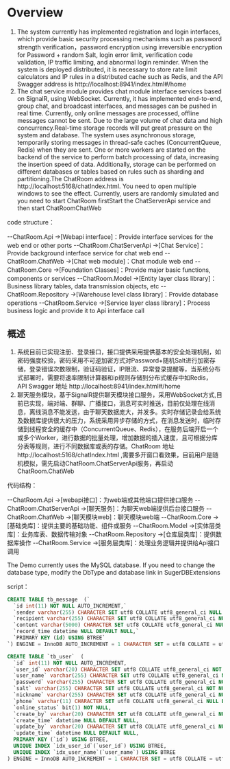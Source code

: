 # **Overview**

1. The system currently has implemented registration and login interfaces, which provide basic security processing mechanisms such as password strength verification，password encryption using irreversible encryption for Password + random Salt, login error limit, verification code validation, IP traffic limiting, and abnormal login reminder. When the system is deployed distributed, it is necessary to store rate limit calculators and IP rules in a distributed cache such as Redis, and the API Swagger address is http://localhost:8941/index.html#/home
2. The chat service module provides chat module interface services based on SignalR, using WebSocket. Currently, it has implemented end-to-end, group chat, and broadcast interfaces, and messages can be pushed in real time. Currently, only online messages are processed, offline messages cannot be sent. Due to the large volume of chat data and high concurrency.Real-time storage records will put great pressure on the system and database. The system uses asynchronous storage, temporarily storing messages in thread-safe caches (ConcurrentQueue, Redis) when they are sent. One or more workers are started on the backend of the service to perform batch processing of data, increasing the insertion speed of data. Additionally, storage can be performed on different databases or tables based on rules such as sharding and partitioning.The ChatRoom address is http://localhost:5168/chatIndex.html. You need to open multiple windows to see the effect. Currently, users are randomly simulated and you need to start ChatRoom firstStart the ChatServerApi service and then start ChatRoomChatWeb

code structure：

  --ChatRoom.Api            			->[Webapi interface]：Provide interface services for the web end or other ports
  --ChatRoom.ChatServerApi	->[Chat Service]：Provide background interface service for chat web end
  --ChatRoom.ChatWeb        	 ->[Chat web module]：Chat module web end
  --ChatRoom.Core          		   ->[Foundation Classes]：Provide major basic functions, components or services
  --ChatRoom.Model          		->[Entity layer class library]：Business library tables, data transmission objects, etc
  --ChatRoom.Repository     	 ->[Warehouse level class library]：Provide database operations
  --ChatRoom.Service        	    ->[Service layer class library]：Process business logic and provide it to Api interface call





## 概述

1. 系统目前已实现注册、登录接口，接口提供采用提供基本的安全处理机制，如密码强度校验，密码采用不可逆加密方式对Password+随机Salt进行加密存储，登录错误次数限制，验证码验证，IP限流、异常登录提醒等，当系统分布式部署时，需要将速率限制计算器和ip规则存储到分布式缓存中如Redis， API Swagger 地址 http://localhost:8941/index.html#/home
2. 聊天服务模块，基于SignalR提供聊天模块接口服务，采用WebSocket方式,目前已实现，端对端、群聊、广播接口，消息可实时推送，目前仅处理在线消息，离线消息不能发送，由于聊天数据庞大，并发多。实时存储记录会给系统及数据库提供很大的压力，系统采用异步存储的方式，在消息发送时，临时存储到线程安全的缓存中（ConcurrentQueue、Redis），在服务后端开启一个或多个Worker，进行数据的批量处理，增加数据的插入速度，且可根据分库分表等规则，进行不同数据库或表的存储。ChatRoom 地址 http://localhost:5168/chatIndex.html ,需要多开窗口看效果，目前用户是随机模拟，需先启动ChatRoom.ChatServerApi服务，再启动ChatRoom.ChatWeb



代码结构：

  --ChatRoom.Api            			->[webapi接口]：为web端或其他端口提供接口服务
  --ChatRoom.ChatServerApi	->[聊天服务]：为聊天web端提供后台接口服务
  --ChatRoom.ChatWeb        	 ->[聊天模块web]：聊天模块web端
  --ChatRoom.Core          		   ->[基础类库]：提供主要的基础功能、组件或服务
  --ChatRoom.Model          		->[实体层类库]：业务库表、数据传输对象
  --ChatRoom.Repository     	 ->[仓库层类库]：提供数据库操作
  --ChatRoom.Service        	    ->[服务层类库]：处理业务逻辑并提供给Api接口调用



The Demo currently uses the MySQL database. If you need to change the database type, modify the DbType and database link in SugerDBExtensions

script：

```sql
CREATE TABLE tb_message  (`
  `id int(11) NOT NULL AUTO_INCREMENT,`
  `sender varchar(255) CHARACTER SET utf8 COLLATE utf8_general_ci NULL DEFAULT NULL,`
  `recipient varchar(255) CHARACTER SET utf8 COLLATE utf8_general_ci NULL DEFAULT NULL,`
  `content varchar(5000) CHARACTER SET utf8 COLLATE utf8_general_ci NULL DEFAULT NULL,`
  `record_time datetime NULL DEFAULT NULL,`
  `PRIMARY KEY (id) USING BTREE`
`) ENGINE = InnoDB AUTO_INCREMENT = 1 CHARACTER SET = utf8 COLLATE = utf8_general_ci ROW_FORMAT = Dynamic;

CREATE TABLE `tb_user`  (
  `id` int(11) NOT NULL AUTO_INCREMENT,
  `user_id` varchar(20) CHARACTER SET utf8 COLLATE utf8_general_ci NOT NULL,
  `user_name` varchar(255) CHARACTER SET utf8 COLLATE utf8_general_ci NOT NULL,
  `password` varchar(255) CHARACTER SET utf8 COLLATE utf8_general_ci NOT NULL,
  `salt` varchar(255) CHARACTER SET utf8 COLLATE utf8_general_ci NOT NULL,
  `nickname` varchar(255) CHARACTER SET utf8 COLLATE utf8_general_ci NULL DEFAULT NULL,
  `phone` varchar(11) CHARACTER SET utf8 COLLATE utf8_general_ci NULL DEFAULT NULL,
  `online_status` bit(1) NOT NULL,
  `create_by` varchar(20) CHARACTER SET utf8 COLLATE utf8_general_ci NULL DEFAULT NULL,
  `create_time` datetime NULL DEFAULT NULL,
  `update_by` varchar(20) CHARACTER SET utf8 COLLATE utf8_general_ci NULL DEFAULT NULL,
  `update_time` datetime NULL DEFAULT NULL,
  PRIMARY KEY (`id`) USING BTREE,
  UNIQUE INDEX `idx_user_id`(`user_id`) USING BTREE,
  UNIQUE INDEX `idx_user_name`(`user_name`) USING BTREE
) ENGINE = InnoDB AUTO_INCREMENT = 1 CHARACTER SET = utf8 COLLATE = utf8_general_ci ROW_FORMAT = Dynamic;
```

